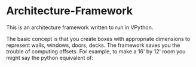 Architecture-Framework
======================

This is an architecture framework written to run in VPython.

The basic concept is that you create boxes with appropriate dimensions to represent walls, windows, doors, decks.
The framework saves you the trouble of computing offsets.
For example, to make a 16' by 12' room you might say the python equivalent of:
